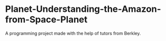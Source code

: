 # Planet-Understanding-the-Amazon-from-Space-Planet
A programming project made with the help of tutors from Berkley.
